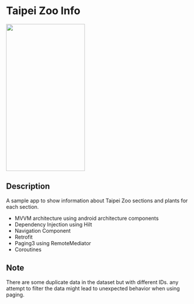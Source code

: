 # Taipei Zoo Info
<img src ="screens/zoo.gif" width=214 height=400>


Description
-----
A sample app to show information about Taipei Zoo sections and plants for each section.
* MVVM architecture using android architecture components
* Dependency Injection using Hilt
* Navigation Component
* Retrofit
* Paging3 using RemoteMediator
* Coroutines

Note
-----
There are some duplicate data in the dataset but with different IDs. any attempt to filter the data might lead to unexpected behavior when using paging.
